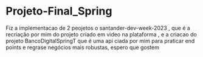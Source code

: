 # Projeto-Final_Spring

Fiz a implementacao de 2 peojetos o santander-dev-week-2023 , que é a recriação por mim do projeto criado em video na plataforma ,
e a criacao do projeto BancoDigitalSpringT que é uma api ciada por mim para praticar end points e regrase negócios mais robustas,
espero que gostem
